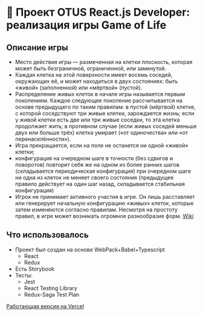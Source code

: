 # 🚀 Проект OTUS React.js Developer: реализация игры Game of Life

## Описание игры
- Место действия игры — размеченная на клетки плоскость, которая может быть безграничной, ограниченной, или замкнутой.
- Каждая клетка на этой поверхности имеет восемь соседей, окружающих её, и может находиться в двух состояниях: быть «живой» (заполненной) или «мёртвой» (пустой).
- Распределение живых клеток в начале игры называется первым поколением. Каждое следующее поколение рассчитывается на основе предыдущего по таким правилам:
    в пустой (мёртвой) клетке, с которой соседствуют три живые клетки, зарождается жизнь;
    если у живой клетки есть две или три живые соседки, то эта клетка продолжает жить; в противном случае (если живых соседей меньше двух или больше трёх) клетка умирает («от одиночества» или «от перенаселённости»).
- Игра прекращается, если на поле не останется ни одной «живой» клетки;
- конфигурация на очередном шаге в точности (без сдвигов и поворотов) повторит себя же на одном из более ранних шагов (складывается периодическая конфигурация) при очередном шаге ни одна из клеток не меняет своего состояния (предыдущее правило действует на один шаг назад, складывается стабильная конфигурация)
- Игрок не принимает активного участия в игре. Он лишь расставляет или генерирует начальную конфигурацию «живых» клеток, которые затем изменяются согласно правилам. Несмотря на простоту правил, в игре может возникать огромное разнообразие форм.
[Wiki](https://ru.wikipedia.org/wiki/%D0%98%D0%B3%D1%80%D0%B0_%C2%AB%D0%96%D0%B8%D0%B7%D0%BD%D1%8C%C2%BB)

## Что использовалось
- Проект был создан на основе WebPack+Babel+Typescript
  - React
  - Redux
- Есть Storybook
- Тесты:
  - Jest
  - React Testing Library
  - Redux-Saga Test Plan

[Работающая версия на Vercel](https://project-gol-saga-7uq5gn08e-romannevmirich.vercel.app/#/)